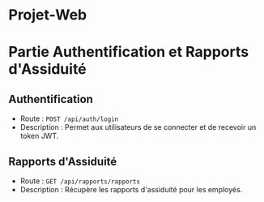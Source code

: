 # Projet-Web
# Partie Authentification et Rapports d'Assiduité

## Authentification
- Route : `POST /api/auth/login`
- Description : Permet aux utilisateurs de se connecter et de recevoir un token JWT.

## Rapports d'Assiduité
- Route : `GET /api/rapports/rapports`
- Description : Récupère les rapports d'assiduité pour les employés.
